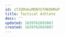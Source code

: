 ```yaml
---
id: zf2Q9UmuMDNYU7HK0HMeP
title: Tactical Athlete
desc: ''
updated: 1639762693867
created: 1639762693867
---
```


